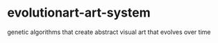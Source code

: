 # evolutionart-art-system
 genetic algorithms that create abstract visual art that evolves over time
